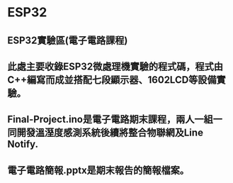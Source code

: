# ESP32
## ESP32實驗區(電子電路課程)
## 此處主要收錄ESP32微處理機實驗的程式碼，程式由C++編寫而成並搭配七段顯示器、1602LCD等設備實驗。
## Final-Project.ino是電子電路期末課程，兩人一組一同開發溫溼度感測系統後續將整合物聯網及Line Notify.
## 電子電路簡報.pptx是期末報告的簡報檔案。
